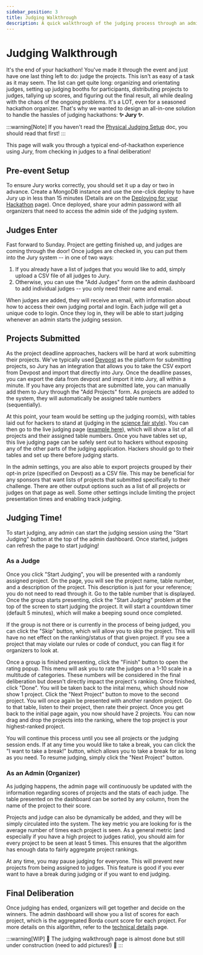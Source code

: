```yaml
---
sidebar_position: 3
title: Judging Walkthrough
description: A quick walkthrough of the judging process through an admin and judge POV.
---
```


# Judging Walkthrough

It's the end of your hackathon! You've made it through the event and just have one last thing left to do: judge the projects. This isn't as easy of a task as it may seem. The list can get quite long: organizing and orientating judges, setting up judging booths for participants, distributing projects to judges, tallying up scores, and figuring out the final result, all while dealing with the chaos of the ongoing problems. It's a LOT, even for a seasoned hackathon organizer. That's why we wanted to design an all-in-one solution to handle the hassles of judging hackathons: **✨ Jury ✨**.

:::warning[Note]
If you haven't read the [Physical Judging Setup](/docs/usage/judging-setup) doc, you should read that first!
:::

This page will walk you through a typical end-of-hackathon experience using Jury, from checking in judges to a final deliberation!

## Pre-event Setup

To ensure Jury works correctly, you should set it up a day or two in advance. Create a MongoDB instance and use the one-click deploy to have Jury up in less than 15 minutes (Details are on the [Deploying for your Hackathon](/docs/usage/deploy) page). Once deployed, share your admin password with all organizers that need to access the admin side of the judging system.

## Judges Enter

Fast forward to Sunday. Project are getting finished up, and judges are coming through the door! Once judges are checked in, you can put them into the Jury system -- in one of two ways:

1. If you already have a list of judges that you would like to add, simply upload a CSV file of all judges to Jury.
2. Otherwise, you can use the "Add Judges" form on the admin dashboard to add individual judges -- you only need their name and email.

When judges are added, they will receive an email, with information about how to access their own judging portal and login. Each judge will get a unique code to login. Once they log in, they will be able to start judging whenever an admin starts the judging session.

## Projects Submitted

As the project deadline approaches, hackers will be hard at work submitting their projects. We've typically used [Devpost](https://devpost.com) as the platform for submitting projects, so Jury has an integration that allows you to take the CSV export from Devpost and import that directly into Jury. Once the deadline passes, you can export the data from devpost and import it into Jury, all within a minute. If you have any projects that are submitted late, you can manually add them to Jury through the "Add Projects" form. As projects are added to the system, they will automatically be assigned table numbers (sequentially).

At this point, your team would be setting up the judging room(s), with tables laid out for hackers to stand at (judging in the [science fair style](/docs/usage/judging-setup)). You can then go to the live judging page ([example here](https://jury-dev.mikz.dev/expo)), which will show a list of all projects and their assigned table numbers. Once you have tables set up, this live judging page can be safely sent out to hackers without exposing any of the other parts of the judging application. Hackers should go to their tables and set up there before judging starts.

In the admin settings, you are also able to export projects grouped by their opt-in prize (specified on Devpost) as a CSV file. This may be beneficial for any sponsors that want lists of projects that submitted specifically to their challenge. There are other output options such as a list of all projects or judges on that page as well. Some other settings include limiting the project presentation times and enabling track judging.

## Judging Time!

To start judging, any admin can start the judging session using the "Start Judging" button at the top of the admin dashboard. Once started, judges can refresh the page to start judging!

### As a Judge

Once you click "Start Judging", you will be presented with a randomly assigned project. On the page, you will see the project name, table number, and a description of the project. This description is just for your reference; you do not need to read through it. Go to the table number that is displayed. Once the group starts presenting, click the "Start Judging" problem at the top of the screen to start judging the project. It will start a countdown timer (default 5 minutes), which will make a beeping sound once completed.

If the group is not there or is currently in the process of being judged, you can click the "Skip" button, which will allow you to skip the project. This will have no net effect on the ranking/status of that given project. If you see a project that may violate our rules or code of conduct, you can flag it for organizers to look at.

Once a group is finished presenting, click the "Finish" button to open the rating popup. This menu will ask you to rate the judges on a 1-10 scale in a multitude of categories. These numbers will be considered in the final deliberation but doesn't directly impact the project's ranking. Once finished, click "Done". You will be taken back to the inital menu, which should now show 1 project. Click the "Next Project" button to move to the second project. You will once again be presented with another random project. Go to that table, listen to their project, then rate their project. Once you get back to the initial page again, you now should have 2 projects. You can now drag and drop the projects into the ranking, where the top project is your highest-ranked project.

You will continue this process until you see all projects or the judging session ends. If at any time you would like to take a break, you can click the "I want to take a break!" button, which allows you to take a break for as long as you need. To resume judging, simply click the "Next Project" button.

### As an Admin (Organizer)

As judging happens, the admin page will continuously be updated with the information regarding scores of projects and the stats of each judge. The table presented on the dashboard can be sorted by any column, from the name of the project to their score. 

Projects and judge can also be dynamically be added, and they will be simply circulated into the system. The key metric you are looking for is the average number of times each project is seen. As a general metric (and especially if you have a high project to judges ratio), you should aim for every project to be seen at least 5 times. This ensures that the algorithm has enough data to fairly aggregate project rankings.

At any time, you may pause judging for everyone. This will prevent new projects from being assigned to judges. This feature is good if you ever want to have a break during judging or if you want to end judging.

## Final Deliberation

Once judging has ended, organizers will get together and decide on the winners. The admin dashboard will show you a list of scores for each project, which is the aggregated Borda count score for each project. For more details on this algorithm, refer to the [technical details](/docs/details) page.

:::warning[WIP]
🚧 The judging walkthrough page is almost done but still under construction (need to add pictures!) 🚧
:::
